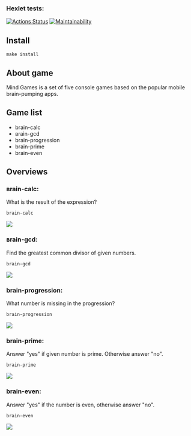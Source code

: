 ### Hexlet tests:
[![Actions Status](https://github.com/vyacheslav-pv/frontend-project-44/workflows/hexlet-check/badge.svg)](https://github.com/vyacheslav-pv/frontend-project-44/actions)
[![Maintainability](https://api.codeclimate.com/v1/badges/c5511c04738a5f754f5b/maintainability)](https://codeclimate.com/github/vyacheslav-pv/frontend-project-44/maintainability)

## Install
```
make install
```

## About game
Mind Games is a set of five console games based on the popular mobile brain-pumping apps.

## Game list
* brain-calc
* вrain-gcd
* brain-progression
* brain-prime
* brain-even

## Overviews

### вrain-calc:
What is the result of the expression?
```
brain-calc
```
<a href="https://asciinema.org/a/AFzU21jiJrIH8bEti7O2uCdTd" target="_blank"><img src="https://asciinema.org/a/AFzU21jiJrIH8bEti7O2uCdTd.svg" /></a>

### вrain-gcd:
Find the greatest common divisor of given numbers.
```
brain-gcd
```
<a href="https://asciinema.org/a/88zothSyUZqkwqmRdcnbLSc1u" target="_blank"><img src="https://asciinema.org/a/88zothSyUZqkwqmRdcnbLSc1u.svg" /></a>

### brain-progression:
What number is missing in the progression?
```
brain-progression
```
<a href="https://asciinema.org/a/MSWIFXTntB4Tyye8qpEocEdDi" target="_blank"><img src="https://asciinema.org/a/MSWIFXTntB4Tyye8qpEocEdDi.svg" /></a>

### brain-prime:
Answer "yes" if given number is prime. Otherwise answer "no".
```
brain-prime
```
<a href="https://asciinema.org/a/Vr2w7AENsHi6GhyOxUHbfxF5F" target="_blank"><img src="https://asciinema.org/a/Vr2w7AENsHi6GhyOxUHbfxF5F.svg" /></a>

### brain-even:
Answer "yes" if the number is even, otherwise answer "no".
```
brain-even
```
<a href="https://asciinema.org/a/CYjjeoqBcKTzxS48FbcAJVvM2" target="_blank"><img src="https://asciinema.org/a/CYjjeoqBcKTzxS48FbcAJVvM2.svg" /></a>